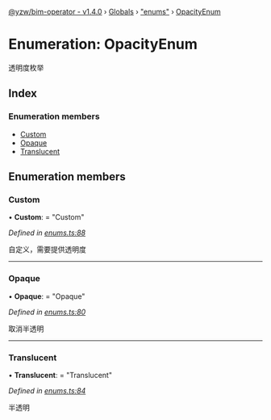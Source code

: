 [@yzw/bim-operator - v1.4.0](../README.md) › [Globals](../globals.md) › ["enums"](../modules/_enums_.md) › [OpacityEnum](_enums_.opacityenum.md)

# Enumeration: OpacityEnum

透明度枚举

## Index

### Enumeration members

* [Custom](_enums_.opacityenum.md#custom)
* [Opaque](_enums_.opacityenum.md#opaque)
* [Translucent](_enums_.opacityenum.md#translucent)

## Enumeration members

###  Custom

• **Custom**: = "Custom"

*Defined in [enums.ts:88](https://github.com/youkaisteve/bim-operator/blob/30e800a/src/enums.ts#L88)*

自定义，需要提供透明度

___

###  Opaque

• **Opaque**: = "Opaque"

*Defined in [enums.ts:80](https://github.com/youkaisteve/bim-operator/blob/30e800a/src/enums.ts#L80)*

取消半透明

___

###  Translucent

• **Translucent**: = "Translucent"

*Defined in [enums.ts:84](https://github.com/youkaisteve/bim-operator/blob/30e800a/src/enums.ts#L84)*

半透明
